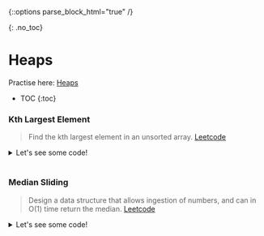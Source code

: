 {::options parse_block_html="true" /}

{: .no_toc}
# Heaps
Practise here: [Heaps](https://leetcode.com/list?selectedList=9duvlo7t)

- TOC
{:toc}

### Kth Largest Element

> Find the kth largest element in an unsorted array. [Leetcode](https://leetcode.com/problems/kth-largest-element-in-an-array/)

<details><summary markdown="span">Let's see some code!</summary>
```python
    import heapq
    class Solution:
        def findKthLargest(self, nums, k):
            h = []
            for n in nums:
                heapq.heappush(h, -n)
            i = 1
            tmp = None
            while i <= k:
                tmp = -heapq.heappop(h)
                i += 1    
            return tmp
```
And voila it now works
</details>
<BR>

### Median Sliding

> Design a data structure that allows ingestion of numbers, and can in O(1) time
> return the median. [Leetcode](https://leetcode.com/problems/find-median-from-data-stream/)

<details><summary markdown="span">Let's see some code!</summary>

```python
import heapq

class MedianFinder:
    # Heaps by default are MinHeaps. Unless you use negation
    def __init__(self):
        self.maxHeap = []
        self.minHeap = []

    def addNum(self, num: int) -> None:
        heapq.heappush(self.maxHeap, -num)
        heapq.heappush(self.minHeap, -heapq.heappop(self.maxHeap))

        if len(self.minHeap) > len(self.maxHeap):
            heapq.heappush(self.maxHeap, -heapq.heappop(self.minHeap))

    def findMedian(self) -> float:
        if len(self.minHeap) == len(self.maxHeap):
            return (-self.maxHeap[0] + self.minHeap[0]) / 2
        else:
            return -self.maxHeap[0]
```
</details>
<BR>

